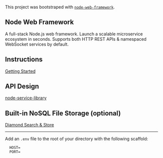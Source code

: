 This project was bootstraped with [`node-web-framework`](https://github.com/bennyschmidt/node-web-framework).

## Node Web Framework

A full-stack Node.js web framework. Launch a scalable microservice ecosystem in seconds. Supports both HTTP REST APIs & namespaced WebSocket services by default.

## Instructions

[Getting Started](https://github.com/bennyschmidt/node-service-core#readme)

## API Design

[node-service-library](https://github.com/bennyschmidt/node-service-library)

## Built-in NoSQL File Storage (optional)

[Diamond Search & Store](https://github.com/exactchange/dss)

-----

Add an `.env` file to the root of your directory with the following scaffold:

```
  HOST=
  PORT=
```
